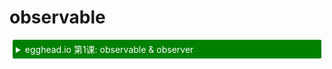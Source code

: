 # observable

<details>
    <summary style="color: white; background:green;padding:5px;margin:5px;border-radius:2px">egghead.io 第1课: observable & observer</summary>
    <br>
    <div style="padding:5px;">
        <iframe style="border: none;" width=760 height=427  src="https://egghead.io/lessons/javascript-sync-the-ui-with-the-app-state-using-mobx-observable-and-observer-in-react/embed" />
    </div>
    <a style="font-style: italic;" href="https://egghead.io/lessons/javascript-sync-the-ui-with-the-app-state-using-mobx-observable-and-observer-in-react">在 egghead.io 上观看</a>
</details>

<details>
    <summary style="color: white; background:green;padding:5px;margin:5px;border-radius:2px">egghead.io 第4课: observable 对象 & 映射</summary>
    <br>
    <div style="padding:5px;">
        <iframe style="border: none;" width=760 height=427  src="https://egghead.io/lessons/react-use-observable-objects-arrays-and-maps-to-store-state-in-mobx/embed" />
    </div>
    <a style="font-style:italic;padding:5px;margin:5px;"  href="https://egghead.io/lessons/react-use-observable-objects-arrays-and-maps-to-store-state-in-mobx">在 egghead.io 上观看</a>
</details>

用法:
* `observable(value)`
* `@observable classProperty = value`

Observable 值可以是JS基本数据类型、引用类型、普通对象、类实例、数组和映射。
匹配类型应用了以下转换规则，但可以通过使用**调节器**进行微调。请参见下文。

1. 如果 **value** 是ES6的 `Map` : 会返回一个新的 [Observable Map](map.md)。如果你不只关注某个特定entry的更改，而且对添加或删除其他entry时也做出反应的话，那么 Observable maps 会非常有用
1. 如果 **value** 是数组，会返回一个 [Observable Array](array.md)。
1. 如果 **value** 是没有原型的对象，那么对象会被克隆并且所有的属性都会被转换成可观察的。参见 [Observable Object](object.md)。

1. 如果 **value** 是有原型的对象，JavaSript 原始数据类型或者函数，会返回一个 [Boxed Observable](boxed.md)。MobX 不会将一个有原型的对象自动转换成可观察的，因为这是它构造函数的职责。在构造函数中使用 `extendObservable` 或者在类定义中使用 `@observable`。
1. 如果 **value** 是有原型的对象，JavaSript 原始数据类型或者函数，`observable` 会抛出。如果想要为这样的值创建一个独立的可观察引用，请使用 [Boxed Observable](boxed.md) observable 代替。MobX 不会将一个有原型的对象自动转换成可观察的，因为这是它构造函数的职责。在构造函数中使用 `extendObservable` 或在类定义上使用 `@observable` / `decorate` 。

乍看之下，这些规则可能看上去很复杂，但实际上实践当中你会发现他们是非常直观的。

一些建议:

* 要想使用 `@observable` 装饰器，首先要确保 在你的编译器(babel 或者 typescript)中 [装饰器是启用的](http://mobxjs.github.io/mobx/refguide/observable-decorator.html)。
* 默认情况下将一个数据结构转换成可观察的是**有感染性的**，这意味着 `observable` 被自动应用于数据结构包含的任何值，或者将来会被该数据结构包含的值。这个行为可以通过使用 *modifiers* 来更改。
* _[MobX 4 及以下版本]_ 要创建 **键是动态的对象** 时使用 [Observable Map](map.md)！对象上只有初始化时便存在的属性会转换成可观察的，尽管新添加的属性可以通过使用 extendObservable 转换成可观察的。

一些示例:

```javascript
const map = observable.map({ key: "value"});
map.set("key", "new value");

const list = observable([1, 2, 4]);
list[2] = 3;

const person = observable({
    firstName: "Clive Staples",
    lastName: "Lewis"
});
person.firstName = "C.S.";

const temperature = observable.box(20);
temperature.set(25);
```
